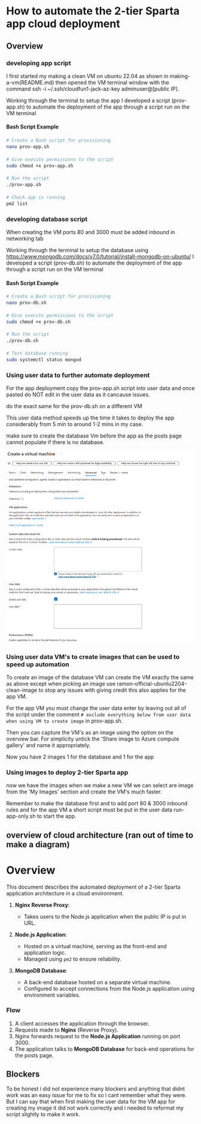 # How to automate the 2-tier Sparta app cloud deployment

## Overview

### developing app script

I first started my making a clean VM on ubuntu 22.04 as shown in making-a-vm(README.md) then opened the VM terminal window with the command ssh -i ~/.ssh/cloudfun1-jack-az-key adminuser@[public IP].

Working through the terminal to setup the app I developed a script (prov-app.sh) to automate the deployment of the app through a script run on the VM terminal

#### Bash Script Example

```bash
# Create a Bash script for provisioning
nano prov-app.sh

# Give execute permissions to the script
sudo chmod +x prov-app.sh

# Run the script
./prov-app.sh

# Check app is running
pm2 list
```

### developing database script

When creating the VM ports 80 and 3000 must be added inbound in networking tab

Working through the terminal to setup the database using https://www.mongodb.com/docs/v7.0/tutorial/install-mongodb-on-ubuntu/ I developed a script (prov-db.sh) to automate the deployment of the app through a script run on the VM terminal

#### Bash Script Example

```bash
# Create a Bash script for provisioning
nano prov-db.sh

# Give execute permissions to the script
sudo chmod +x prov-db.sh

# Run the script
./prov-db.sh

# Test database running
sudo systemctl status mongod
```

### Using user data to further automate deployment

For the app deployment copy the prov-app.sh script into user data and once pasted do NOT edit in the user data as it cancause issues.

do the exact same for the prov-db.sh on a different VM

This user data method speeds up the time it takes to deploy the app considerably from 5 min to around 1-2 mins in my case. 

make sure to create the database Vm before the app as the posts page cannot populate if there is no database.

![Alt text](images/user_data.PNG)

### Using user data VM's to create images that can be used to speed up automation

To create an image of the database VM can create the VM exactly the same as above except when picking an image use ramon-official-ubuntu2204-clean-image to stop any issues with giving credit this also applies for the app VM.

For the app VM you must change the user data enter by leaving out all of the script under the comment `# exclude everything below from user data when using VM to create image` in prov-app.sh.

Then you can capture the VM's as an image using the option on the overview bar. For simplicity untick the 'Share image to Azure compute gallery' and name it appropriately.

Now you have 2 images 1 for the database and 1 for the app

### Using images to deploy 2-tier Sparta app

now we have the images when we make a new VM we can select are image from the 'My Images' section and create the VM's much faster.

Remember to make the database first and to add port 80 & 3000 inbound rules and for the app VM a short script must be put in the user data run-app-only.sh to start the app.

## overview of cloud architecture (ran out of time to make a diagram)

# Overview

This document describes the automated deployment of a 2-tier Sparta application architecture in a cloud environment.

1. **Nginx Reverse Proxy**:
   - Takes users to the Node.js application when the public IP is put in URL.
   
2. **Node.js Application**:
   - Hosted on a virtual machine, serving as the front-end and application logic.
   - Managed using `pm2` to ensure reliability.

3. **MongoDB Database**:
   - A back-end database hosted on a separate virtual machine.
   - Configured to accept connections from the Node.js application using environment variables.

### Flow
1. A client accesses the application through the browser.
2. Requests made to **Nginx** (Reverse Proxy).
3. Nginx forwards request to the **Node.js Application** running on port 3000.
4. The application talks to **MongoDB Database** for back-end operations for the posts page.

## Blockers

To be honest i did not experience many blockers and anything that didnt work was an easy issue for me to fix so i cant remember what they were. But I can say that when first making the user data for the VM app for creating my image it did not work correctly and i needed to reformat my script slightly to make it work.

